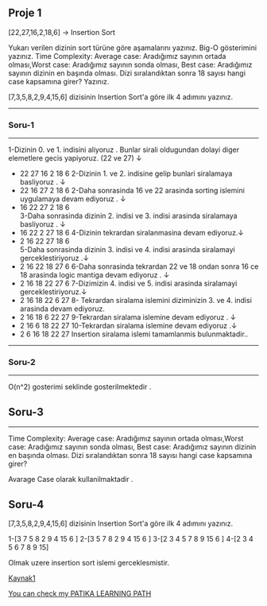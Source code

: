 ## Proje 1
[22,27,16,2,18,6] -> Insertion Sort

Yukarı verilen dizinin sort türüne göre aşamalarını yazınız.
Big-O gösterimini yazınız.
Time Complexity: Average case: Aradığımız sayının ortada olması,Worst case: Aradığımız sayının sonda olması, Best case: Aradığımız sayının dizinin en başında olması.
Dizi sıralandıktan sonra 18 sayısı hangi case kapsamına girer? Yazınız.


[7,3,5,8,2,9,4,15,6] dizisinin Insertion Sort'a göre ilk 4 adımını yazınız.

---
### Soru-1
---
1-Dizinin 0. ve 1. indisini aliyoruz . Bunlar sirali oldugundan dolayi diger elemetlere gecis yapiyoruz. (22 ve 27) ↓
* 22 27 16 2 18 6 
2-Dizinin 1. ve 2. indisine gelip bunlari siralamaya basliyoruz . ↓
* 22 16 27 2 18 6 
2-Daha sonrasinda 16 ve 22 arasinda sorting islemini uygulamaya devam ediyoruz . ↓
* 16 22 27 2 18 6  
3-Daha sonrasinda dizinin 2. indisi ve 3. indisi arasinda siralamaya basliyoruz . ↓
*  16 22 2 27 18 6 
4-Dizinin tekrardan siralanmasina devam ediyoruz.↓
* 2 16 22 27 18 6  
5-Daha sonrasinda dizinin 3. indisi ve 4. indisi arasinda siralamayi gerceklestiriyoruz .↓
* 2 16 22 18 27 6 
6-Daha sonrasinda tekrardan 22 ve 18 ondan sonra 16 ce 18 arasinda logic mantiga devam ediyoruz . ↓
* 2 16 18 22 27 6 
7-Dizimizin 4. indisi ve 5. indisi arasinda siralamayi gerceklestiriyoruz.↓
* 2 16 18 22 6 27 
8- Tekrardan siralama islemini diziminizin 3. ve 4. indisi arasinda devam ediyoruz.
* 2 16 18 6 22 27 
9-Tekrardan siralama islemine devam ediyoruz . ↓
* 2 16 6 18 22 27 
10-Tekrardan siralama islemine devam ediyoruz .↓
* 2 6 16 18 22 27 
Insertion siralama islemi tamamlanmis bulunmaktadir..

---

### Soru-2
---
O(n^2) gosterimi seklinde gosterilmektedir .

## Soru-3 
---

Time Complexity: Average case: Aradığımız sayının ortada olması,Worst case: Aradığımız sayının sonda olması, Best case: Aradığımız sayının dizinin en başında olması.
Dizi sıralandıktan sonra 18 sayısı hangi case kapsamına girer?

Avarage Case olarak kullanilmaktadir .

## Soru-4
[7,3,5,8,2,9,4,15,6] dizisinin Insertion Sort'a göre ilk 4 adımını yazınız.

1-[3 7 5 8 2 9 4 15 6 ]
2-[3 5 7 8 2 9 4 15 6 ]
3-[2 3 4 5 7 8 9 15 6 ]
4-[2 3 4 5 6 7 8  9 15]

Olmak uzere insertion sort islemi gerceklesmistir.

[Kaynak1](https://www.geeksforgeeks.org/insertion-sort/)


 [You can check my PATIKA LEARNING PATH](https://app.patika.dev/mhmtfthaydin)






